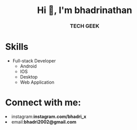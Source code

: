 <h1 align="center">Hi 👋, I'm bhadrinathan</h1>
<h3 align="center">TECH GEEK</h3>
<h1>Skills</h1>
<ul>
  <li>
    Full-stack Developer
    <ul>
    <li>
      Android
    </li>
    <li>
      IOS
    </li>
  <li>
  Desktop
    </li>
  <li>
  Web Application
    </li>
      </ul>
  </li>
</ul>

<h1 align="left">Connect with me:</h1>
<li>instagram:<b>instagram.com/bhadri_x</b></li>
<li>email:<b>bhadri2002@gmail.com</b></li>
<p align="left">
</p>
